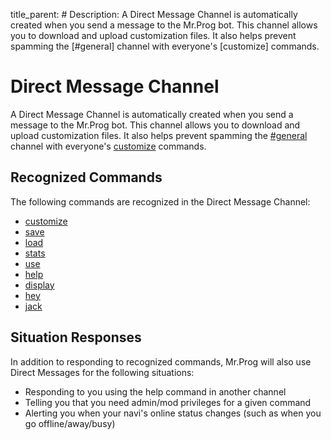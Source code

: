 title_parent: #
Description: A Direct Message Channel is automatically created when you send a message to the Mr.Prog bot.  This channel allows you to download and upload customization files. It also helps prevent spamming the [#general] channel with everyone's [customize] commands.

# Direct Message Channel

A Direct Message Channel is automatically created when you send a message to the Mr.Prog bot.  This channel allows you to download and upload customization files. It also helps prevent spamming the [#general](general.md) channel with everyone's [customize](../commands/customize.md) commands.

## Recognized Commands

The following commands are recognized in the Direct Message Channel:

* [customize](../commands/customize.md)
* [save](../commands/save.md)
* [load](../commands/load.md)
* [stats](../commands/stats.md)
* [use](../commands/use.md)
* [help](../commands/help.md)
* [display](../commands/display.md)
* [hey](../commands/hey.md)
* [jack](../commands/jack.md)

## Situation Responses

In addition to responding to recognized commands, Mr.Prog will also use Direct Messages for the following situations:

* Responding to you using the help command in another channel
* Telling you that you need admin/mod privileges for a given command
* Alerting you when your navi's online status changes (such as when you go offline/away/busy)